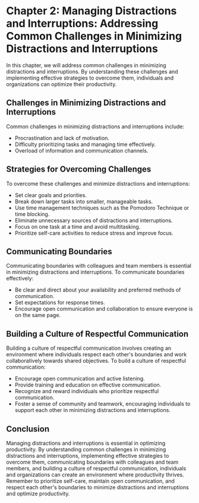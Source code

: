 Chapter 2: Managing Distractions and Interruptions: Addressing Common Challenges in Minimizing Distractions and Interruptions
=============================================================================================================================

In this chapter, we will address common challenges in minimizing distractions and interruptions. By understanding these challenges and implementing effective strategies to overcome them, individuals and organizations can optimize their productivity.

Challenges in Minimizing Distractions and Interruptions
-------------------------------------------------------

Common challenges in minimizing distractions and interruptions include:

* Procrastination and lack of motivation.
* Difficulty prioritizing tasks and managing time effectively.
* Overload of information and communication channels.

Strategies for Overcoming Challenges
------------------------------------

To overcome these challenges and minimize distractions and interruptions:

* Set clear goals and priorities.
* Break down larger tasks into smaller, manageable tasks.
* Use time management techniques such as the Pomodoro Technique or time blocking.
* Eliminate unnecessary sources of distractions and interruptions.
* Focus on one task at a time and avoid multitasking.
* Prioritize self-care activities to reduce stress and improve focus.

Communicating Boundaries
------------------------

Communicating boundaries with colleagues and team members is essential in minimizing distractions and interruptions. To communicate boundaries effectively:

* Be clear and direct about your availability and preferred methods of communication.
* Set expectations for response times.
* Encourage open communication and collaboration to ensure everyone is on the same page.

Building a Culture of Respectful Communication
----------------------------------------------

Building a culture of respectful communication involves creating an environment where individuals respect each other's boundaries and work collaboratively towards shared objectives. To build a culture of respectful communication:

* Encourage open communication and active listening.
* Provide training and education on effective communication.
* Recognize and reward individuals who prioritize respectful communication.
* Foster a sense of community and teamwork, encouraging individuals to support each other in minimizing distractions and interruptions.

Conclusion
----------

Managing distractions and interruptions is essential in optimizing productivity. By understanding common challenges in minimizing distractions and interruptions, implementing effective strategies to overcome them, communicating boundaries with colleagues and team members, and building a culture of respectful communication, individuals and organizations can create an environment where productivity thrives. Remember to prioritize self-care, maintain open communication, and respect each other's boundaries to minimize distractions and interruptions and optimize productivity.
